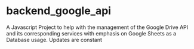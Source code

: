 # backend_google_api
A Javascript Project to help with the management of the Google Drive API and its corresponding services with emphasis on Google Sheets as a Database usage. Updates are constant
